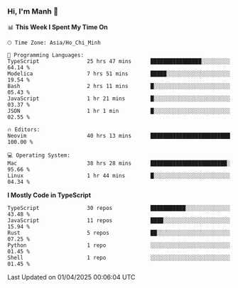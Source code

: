 ### Hi, I'm Manh 👋

<!--START_SECTION:waka-->
📊 **This Week I Spent My Time On** 

```text
🕑︎ Time Zone: Asia/Ho_Chi_Minh

💬 Programming Languages: 
TypeScript               25 hrs 47 mins      ████████████████░░░░░░░░░   64.14 % 
Modelica                 7 hrs 51 mins       █████░░░░░░░░░░░░░░░░░░░░   19.54 % 
Bash                     2 hrs 11 mins       █░░░░░░░░░░░░░░░░░░░░░░░░   05.43 % 
JavaScript               1 hr 21 mins        █░░░░░░░░░░░░░░░░░░░░░░░░   03.37 % 
JSON                     1 hr 1 min          █░░░░░░░░░░░░░░░░░░░░░░░░   02.55 % 

🔥 Editors: 
Neovim                   40 hrs 13 mins      █████████████████████████   100.00 % 

💻 Operating System: 
Mac                      38 hrs 28 mins      ████████████████████████░   95.66 % 
Linux                    1 hr 44 mins        █░░░░░░░░░░░░░░░░░░░░░░░░   04.34 % 
```

**I Mostly Code in TypeScript** 

```text
TypeScript               30 repos            ███████████░░░░░░░░░░░░░░   43.48 % 
JavaScript               11 repos            ████░░░░░░░░░░░░░░░░░░░░░   15.94 % 
Rust                     5 repos             ██░░░░░░░░░░░░░░░░░░░░░░░   07.25 % 
Python                   1 repo              ░░░░░░░░░░░░░░░░░░░░░░░░░   01.45 % 
Shell                    1 repo              ░░░░░░░░░░░░░░░░░░░░░░░░░   01.45 % 
```




 Last Updated on 01/04/2025 00:06:04 UTC
<!--END_SECTION:waka-->
